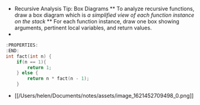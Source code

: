 * Recursive Analysis Tip: Box Diagrams
** To analyze recursive functions, draw a box diagram which is *a simplified view of each function instance on the stack*
** For each function instance, draw one box showing arguments, pertinent local variables, and return values.
*
```cpp 
:PROPERTIES:
:END:
int fact(int n) {
	if(n == 1){
    	return 1;
    } else {
    	return n * fact(n - 1);
    }
```
* [[/Users/helen/Documents/notes/assets/image_1621452709498_0.png]]